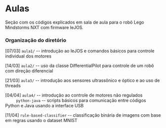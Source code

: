 # Aulas
Seção com os códigos explicados em sala de aula para o robô Lego Mindstorms NXT com firmware leJOS.

### Organização do diretório

[07/03] `aula1/` -- introdução ao leJOS e comandos básicos para controle individual dos motores

[14/03] `aula2/` -- uso da classe DifferentialPilot para controle de um robô com direção diferencial

[21/03] `aula3/` -- introdução aos sensores ultrassônico e óptico e ao uso de threads

[04/04] `aula4/` -- introdução ao controle de motores não regulados   
&nbsp;&nbsp;&nbsp;&nbsp;&nbsp;&nbsp;&nbsp;&nbsp; `python-java` -- scripts básicos para comunicação entre códigos Python e Java usando a interface USB

[11/04] `rule-based-classifier` -- classificação binária de imagens com base em regras usando o dataset MNIST 
